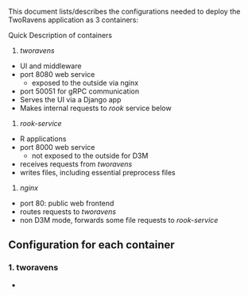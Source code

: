 
This document lists/describes the configurations needed to deploy the TwoRavens application as 3 containers:

Quick Description of containers

1. *tworavens*
  - UI and middleware
  - port 8080 web service
    - exposed to the outside via nginx
  - port 50051 for gRPC communication
  - Serves the UI via a Django app
  - Makes internal requests to *rook* service below
1. *rook-service*
  - R applications
  - port 8000 web service
    - not exposed to the outside for D3M
  - receives requests from *tworavens*
  - writes files, including essential preprocess files
1. *nginx*
  - port 80: public web frontend
  - routes requests to *tworavens*
  - non D3M mode, forwards some file requests to *rook-service*

## Configuration for each container

### 1. tworavens

- 
